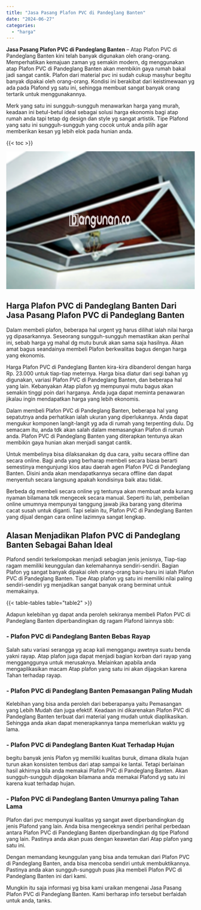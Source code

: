 ```yaml
---
title: "Jasa Pasang Plafon PVC di Pandeglang Banten"
date: "2024-06-27"
categories: 
  - "harga"
---
```


**Jasa Pasang Plafon PVC di Pandeglang Banten** – Atap Plafon PVC di Pandeglang Banten kini telah banyak digunakan oleh orang-orang. Memperhatikan kemajuan zaman yg semakin modern, dg menggunakan atap Plafon PVC di Pandeglang Banten akan membikin gaya rumah bakal jadi sangat cantik. Plafon dari material pvc ini sudah cukup masyhur begitu banyak dipakai oleh orang-orang. Kondisi ini berakibat dari keistimewaan yg ada pada Plafond yg satu ini, sehingga membuat sangat banyak orang tertarik untuk menggunakannya.

Merk yang satu ini sungguh-sungguh menawarkan harga yang murah, keadaan ini betul-betul ideal sebagai solusi harga ekonomis bagi atap rumah anda tapi tetap dg design dan style yg sangat artistik. Tipe Plafond yang satu ini sungguh-sungguh yang cocok untuk anda pilih agar memberikan kesan yg lebih elok pada hunian anda.

{{< toc >}}

![Jasa Pasang Plafon PVC di Pandeglang Banten](/images/flafond-pvc-murah21.png)

## Harga Plafon PVC di Pandeglang Banten Dari Jasa Pasang Plafon PVC di Pandeglang Banten

Dalam membeli plafon, beberapa hal urgent yg harus dilihat ialah nilai harga yg dipasarkannya. Seseorang sungguh-sungguh memastikan akan perihal ini, sebab harga yg mahal dg mutu buruk akan sama saja hasilnya. Akan amat bagus seandainya membeli Plafon berkwalitas bagus dengan harga yang ekonomis.

Harga Plafon PVC di Pandeglang Banten kira-kira dibanderol dengan harga Rp. 23.000 untuk tiap-tiap meternya. Harga bisa diatur dari segi bahan yg digunakan, variasi Plafon PVC di Pandeglang Banten, dan beberapa hal yang lain. Kebanyakan Atap plafon yg mempunyai mutu bagus akan semakin tinggi poin dari harganya. Anda juga dapat meminta penawaran jikalau ingin mendapatkan harga yang lebih ekonomis.

Dalam membeli Plafon PVC di Pandeglang Banten, beberapa hal yang sepatutnya anda perhatikan ialah ukuran yang diperlukannya. Anda dapat mengukur komponen langit-langit yg ada di rumah yang terpenting dulu. Dg semacam itu, anda tdk akan salah dalam memasangkan Plafon di rumah anda. Plafon PVC di Pandeglang Banten yang diterapkan tentunya akan membikin gaya hunian akan menjadi sangat cantik.

Untuk membelinya bisa dilaksanakan dg dua cara, yaitu secara offline dan secara online. Bagi anda yang berharap membeli secara biasa berarti semestinya mengunjungi kios atau daerah agen Plafon PVC di Pandeglang Banten. Disini anda akan mendapatkannya secara offline dan dapat menyentuh secara langsung apakah kondisinya baik atau tidak.

Berbeda dg membeli secara online yg tentunya akan membuat anda kurang nyaman bilamana tdk mengecek secara manual. Seperti itu lah, pembelian online umumnya mempunyai tanggung jawab jika barang yang diterima cacat susah untuk diganti. Tapi selain itu, Plafon PVC di Pandeglang Banten yang dijual dengan cara online lazimnya sangat lengkap.

## Alasan Menjadikan Plafon PVC di Pandeglang Banten Sebagai Bahan Ideal

Plafond sendiri terkelompokan menjadi sebagian jenis jenisnya, Tiap-tiap ragam memiliki keunggulan dan kelemahannya sendiri-sendiri. Bagian Plafon yg sangat banyak dipakai oleh orang-orang baru-baru ini ialah Plafon PVC di Pandeglang Banten. Tipe Atap plafon yg satu ini memiliki nilai paling sendiri-sendiri yg menjadikan sangat banyak orang berminat untuk memakainya.

{{< table-tables table="table2" >}}

Adapun kelebihan yg dapat anda peroleh sekiranya membeli Plafon PVC di Pandeglang Banten diperbandingkan dg ragam Plafond lainnya sbb:

### \- Plafon PVC di Pandeglang Banten Bebas Rayap

Salah satu variasi serangga yg acap kali menggangu awetnya suatu benda yakni rayap. Atap plafon juga dapat menjadi bagian korban dari rayap yang mengganggunya untuk merusaknya. Melainkan apabila anda mengaplikasikan macam Atap plafon yang satu ini akan dijagokan karena Tahan terhadap rayap.

### \- Plafon PVC di Pandeglang Banten Pemasangan Paling Mudah

Kelebihan yang bisa anda peroleh dari beberapanya yaitu Pemasangan yang Lebih Mudah dan juga efektif. Keadaan ini dikarenakan Plafon PVC di Pandeglang Banten terbuat dari material yang mudah untuk diaplikasikan. Sehingga anda akan dapat menerapkannya tanpa memerlukan waktu yg lama.

### \- Plafon PVC di Pandeglang Banten Kuat Terhadap Hujan

begitu banyak jenis Plafon yg memiliki kualitas buruk, dimana dikala hujan turun akan konsisten tembus dari atap sampai ke lantai. Tetapi berlainan hasil akhirnya bila anda memakai Plafon PVC di Pandeglang Banten. Akan sungguh-sungguh dijagokan bilamana anda memakai Plafond yg satu ini karena kuat terhadap hujan.

### \- Plafon PVC di Pandeglang Banten Umurnya paling Tahan Lama

Plafon dari pvc mempunyai kualitas yg sangat awet diperbandingkan dg jenis Plafond yang lain. Anda bisa mengeceknya sendiri perihal perbedaan antara Plafon PVC di Pandeglang Banten diperbandingkan dg tipe Plafond yang lain. Pastinya anda akan puas dengan keawetan dari Atap plafon yang satu ini.

Dengan memandang keunggulan yang bisa anda temukan dari Plafon PVC di Pandeglang Banten, anda bisa mencoba sendiri untuk membuktikannya. Pastinya anda akan sungguh-sungguh puas jika membeli Plafon PVC di Pandeglang Banten ini dari kami.

Mungkin itu saja informasi yg bisa kami uraikan mengenai Jasa Pasang Plafon PVC di Pandeglang Banten. Kami berharap info tersebut berfaidah untuk anda, tanks.
